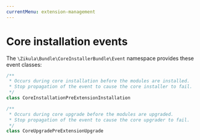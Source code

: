 ```yaml
---
currentMenu: extension-management
---
```

# Core installation events

The `\Zikula\Bundle\CoreInstallerBundle\Event` namespace provides these event classes:

```php
/**
 * Occurs during core installation before the modules are installed.
 * Stop propagation of the event to cause the core installer to fail.
 */
class CoreInstallationPreExtensionInstallation

/**
 * Occurs during core upgrade before the modules are upgraded.
 * Stop propagation of the event to cause the core upgrader to fail.
 */
class CoreUpgradePreExtensionUpgrade
```
